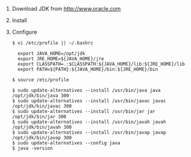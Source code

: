 1. Download JDK from http://www.oracle.com

2. Install

3. Configure 

       $ vi /etc/profile || ~/.bashrc

         export JAVA_HOME=/opt/jdk
         export JRE_HOME=${JAVA_HOME}/jre
         export CLASSPATH=.:$CLASSPATH:${JAVA_HOME}/lib:${JRE_HOME}/lib
         export PATH=${PATH}:${JAVA_HOME}/bin:${JRE_HOME}/bin

       $ source /etc/profile
       
       $ sudo update-alternatives --install /usr/bin/java java /opt/jdk/bin/java 300
       $ sudo update-alternatives --install /usr/bin/javac javac /opt/jdk/bin/javac 300
       $ sudo update-alternatives --install /usr/bin/jar jar /opt/jdk/bin/jar 300
       $ sudo update-alternatives --install /usr/bin/javah javah /opt/jdk/bin/javah 300
       $ sudo update-alternatives --install /usr/bin/javap javap /opt/jdk/bin/javap 300
       $ sudo update-alternatives --config java
       $ java -version

